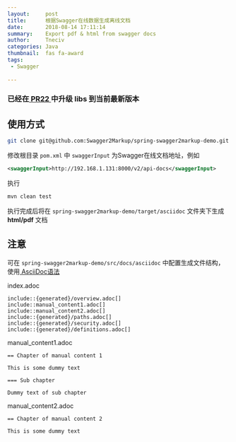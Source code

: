 ```yaml
---
layout:     post
title:      根据Swagger在线数据生成离线文档
date:       2018-08-14 17:11:14
summary:    Export pdf & html from swagger docs
author:     Tneciv
categories: Java
thumbnail:  fas fa-award
tags:
 - Swagger
 
---
```


### 已经在[ PR22 ](https://github.com/Swagger2Markup/spring-swagger2markup-demo/pull/22)中升级 libs 到当前最新版本

## 使用方式

```bash
git clone git@github.com:Swagger2Markup/spring-swagger2markup-demo.git
``` 

修改根目录 ``pom.xml`` 中 ``swaggerInput`` 为Swagger在线文档地址，例如
```xml
<swaggerInput>http://192.168.1.131:8000/v2/api-docs</swaggerInput>
```

执行
```bash
mvn clean test
```

执行完成后将在 ``spring-swagger2markup-demo/target/asciidoc`` 文件夹下生成 **html/pdf** 文档

## 注意

可在 ``spring-swagger2markup-demo/src/docs/asciidoc`` 中配置生成文件结构，使用[ AsciiDoc语法 ](https://www.w3cschool.cn/solr_doc/solr_doc-d6532jwv.html)

index.adoc
```
include::{generated}/overview.adoc[]
include::manual_content1.adoc[]
include::manual_content2.adoc[]
include::{generated}/paths.adoc[]
include::{generated}/security.adoc[]
include::{generated}/definitions.adoc[]
```

manual_content1.adoc
```
== Chapter of manual content 1

This is some dummy text

=== Sub chapter

Dummy text of sub chapter
```

manual_content2.adoc
```
== Chapter of manual content 2

This is some dummy text
```


